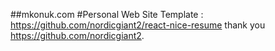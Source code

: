 ##mkonuk.com 
#Personal Web Site
Template : https://github.com/nordicgiant2/react-nice-resume
thank you https://github.com/nordicgiant2.